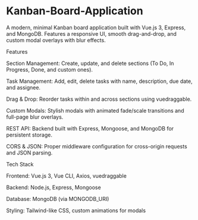 # Kanban-Board-Application
A modern, minimal Kanban board application built with Vue.js 3, Express, and MongoDB. Features a responsive UI, smooth drag-and-drop, and custom modal overlays with blur effects.

Features

Section Management: Create, update, and delete sections (To Do, In Progress, Done, and custom ones).

Task Management: Add, edit, delete tasks with name, description, due date, and assignee.

Drag & Drop: Reorder tasks within and across sections using vuedraggable.

Custom Modals: Stylish modals with animated fade/scale transitions and full-page blur overlays.

REST API: Backend built with Express, Mongoose, and MongoDB for persistent storage.

CORS & JSON: Proper middleware configuration for cross-origin requests and JSON parsing.

Tech Stack

Frontend: Vue.js 3, Vue CLI, Axios, vuedraggable

Backend: Node.js, Express, Mongoose

Database: MongoDB (via MONGODB_URI)

Styling: Tailwind-like CSS, custom animations for modals
